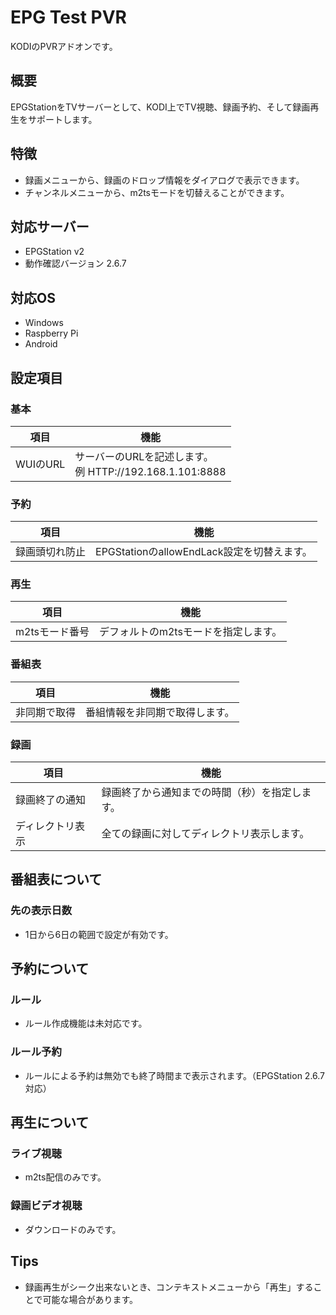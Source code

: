 # EPG Test PVR
KODIのPVRアドオンです。

## 概要
EPGStationをTVサーバーとして、KODI上でTV視聴、録画予約、そして録画再生をサポートします。

## 特徴
 - 録画メニューから、録画のドロップ情報をダイアログで表示できます。
 - チャンネルメニューから、m2tsモードを切替えることができます。

## 対応サーバー
 - EPGStation v2
 - 動作確認バージョン 2.6.7

## 対応OS
 - Windows
 - Raspberry Pi
 - Android

## 設定項目
### 基本
| 項目 | 機能 |
----|----
| WUIのURL | サーバーのURLを記述します。<br>例 HTTP://192.168.1.101:8888 |

### 予約
| 項目 | 機能 |
----|----
| 録画頭切れ防止 | EPGStationのallowEndLack設定を切替えます。 |

### 再生
| 項目 | 機能 |
----|----
| m2tsモード番号 | デフォルトのm2tsモードを指定します。 |

### 番組表
| 項目 | 機能 |
----|----
| 非同期で取得 | 番組情報を非同期で取得します。 |

### 録画
| 項目 | 機能 |
----|----
| 録画終了の通知 | 録画終了から通知までの時間（秒）を指定します。 |
| ディレクトリ表示 | 全ての録画に対してディレクトリ表示します。 |

## 番組表について
### 先の表示日数
 - 1日から6日の範囲で設定が有効です。

## 予約について
### ルール
 - ルール作成機能は未対応です。

### ルール予約
 - ルールによる予約は無効でも終了時間まで表示されます。（EPGStation 2.6.7対応）

## 再生について
### ライブ視聴
 - m2ts配信のみです。

### 録画ビデオ視聴
 - ダウンロードのみです。

## Tips
 - 録画再生がシーク出来ないとき、コンテキストメニューから「再生」することで可能な場合があります。
